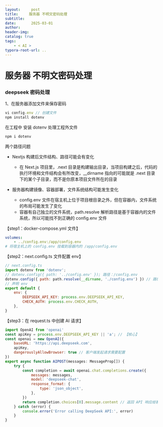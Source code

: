 ```yaml
---
layout:     post
title:     服务器 不明文密码处理
subtitle:  
date:       2025-03-01
author:     
header-img: 
catalog: true
tags:
    - < AI >
typora-root-url: ..
---
```




# 服务器 不明文密码处理

### deepseek 密码处理

1、在服务器添加文件来保存密码

```js
vi config.env // 创建文件
npm install dotenv
```

在工程中 安装 dotenv 处理工程外文件

```js
npm i dotenv
```

两个路径问题

- Nextjs 构建后文件结构、路径可能会有变化

    - 在 Next.js 项目里，.next 目录是构建输出目录，当项目构建之后，代码的执行环境和文件结构会有所改变，__dirname 指向的可能就是 .next 目录下的某个子目录，而不是你原本项目文件所在的目录

- 服务器构建镜像、容器部署，文件系统结构可能发生变化

    - config.env 文件在宿主机上位于项目根目录之外，但在容器内，文件系统的布局可能发生了变化
    - 容器有自己独立的文件系统，path.resolve 解析路径是基于容器内的文件系统，所以可能找不到正确的 config.env 文件

【step1：docker-compose.yml 文件】

```yaml
volumes:
	- ../config.env:/app/config.env
# 将宿主机上的 config.env 挂载到容器内的 /app/config.env
```

 【step2：next.config.ts 文件配置 env】

```js
// next.config.ts
import dotenv from 'dotenv';
// dotenv.config({ path: '../config.env' }); 路径：/config.env
dotenv.config({ path: path.resolve(__dirname, './config.env') }) // 路径：/app/config.env 
// 声明 env
export default {
    env: {
		DEEPSEEK_API_KEY: process.env.DEEPSEEK_API_KEY,
		CHECK_AUTH: process.env.CHECK_AUTH,
	},
}
```

【step3：在 request.ts 中创建 AI 请求】

```js
import OpenAI from 'openai'
const apiKey = process.env.DEEPSEEK_API_KEY || 'a'; // 【核心】
const openai = new OpenAI({
    baseURL: 'https://api.deepseek.com',
    apiKey, 
    dangerouslyAllowBrowser: true // 客户端发起请求需要配置
})
export async function AIPOST(messages: MessageProp[]) {
    try {
        const completion = await openai.chat.completions.create({
            messages: messages,
            model: 'deepseek-chat',
            response_format: {
                type: 'json_object',
            },
        })
        return completion.choices[0].message.content // 返回 API 响应给客户端
    } catch (error) {
        console.error('Error calling DeepSeek API:', error)
    }
}
```

